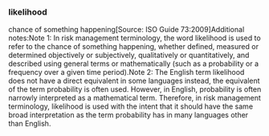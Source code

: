 ### likelihood

chance of something happening[Source: ISO Guide 73:2009]Additional notes:Note 1: In risk management terminology, the word likelihood is used to refer to the chance of something happening, whether defined, measured or determined objectively or subjectively, qualitatively or quantitatively, and described using general terms or mathematically (such as a probability or a frequency over a given time period).Note 2: The English term likelihood does not have a direct equivalent in some languages  instead, the equivalent of the term probability is often used. However, in English, probability is often narrowly interpreted as a mathematical term. Therefore, in risk management terminology, likelihood is used with the intent that it should have the same broad interpretation as the term probability has in many languages other than English.